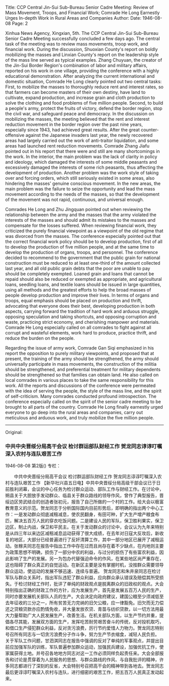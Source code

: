 Title: CCP Central Jin-Sui Sub-Bureau Senior Cadre Meeting: Review of Mass Movement, Troops, and Financial Work; Comrade He Long Earnestly Urges In-depth Work in Rural Areas and Companies
Author:
Date: 1946-08-08
Page: 2

Xinhua News Agency, Xingxian, 5th. The CCP Central Jin-Sui Sub-Bureau Senior Cadre Meeting successfully concluded a few days ago. The central task of the meeting was to review mass movements, troop work, and financial work. During the discussion, Shuoxian County's report on boldly mobilizing the masses and Linxian County's report on the leadership style of the mass line served as typical examples. Zhang Chuyuan, the creator of the Jin-Sui Border Region's combination of labor and military affairs, reported on his work in one village, providing the conference with a highly educational demonstration. After analyzing the current international and domestic situation, Comrade He Long clearly pointed out two central tasks: First, to mobilize the masses to thoroughly reduce rent and interest rates, so that farmers can become masters of their own destiny, have land to cultivate, expand production, and increase grain and cloth production to solve the clothing and food problems of five million people. Second, to build a people's army, protect the fruits of victory, defend the border region, stop the civil war, and safeguard peace and democracy. In the discussion on mobilizing the masses, the meeting believed that the rent and interest reduction movement in the border region over the past nine years, especially since 1943, had achieved great results. After the great counter-offensive against the Japanese invaders last year, the newly recovered areas had largely carried out the work of anti-traitor liquidation, and some areas had launched rent reduction movements. Comrade Zhang Jiafu pointed out in his report that there were and still are many shortcomings in the work. In the interior, the main problem was the lack of clarity in policy and ideology, which damaged the interests of some middle peasants and excessively damaged the interests of some rich peasants, thus affecting the development of production. Another problem was the work style of taking over and forcing orders, which still seriously existed in some areas, also hindering the masses' genuine conscious movement. In the new areas, the main problem was the failure to seize the opportunity and lead the mass movement according to the needs of the masses, so that the development of the movement was not rapid, continuous, and universal enough.

Comrades He Long and Zhu Jingquan pointed out when reviewing the relationship between the army and the masses that the army violated the interests of the masses and should admit its mistakes to the masses and compensate for the losses suffered. When reviewing financial work, they criticized the purely financial viewpoint as a viewpoint of the old regime that was divorced from the masses. The conference especially pointed out that the correct financial work policy should be to develop production, first of all to develop the production of five million people, and at the same time to develop the production of organs, troops, and personnel. The conference decided to recommend to the government that the public grain for national construction must be reduced to at least one-third of the amount collected last year, and all old public grain debts that the poor are unable to pay should be completely exempted. Loaned grain and loans that cannot be repaid should also be reduced or exempted as appropriate, and agricultural loans, seedling loans, and textile loans should be issued in large quantities, using all methods and the greatest efforts to help the broad masses of people develop production and improve their lives. In terms of organs and troops, equal emphasis should be placed on production and thrift, advocating that everyone does their best, developing production in both aspects, carrying forward the tradition of hard work and arduous struggle, opposing speculation and taking shortcuts, and opposing corruption and waste, practicing strict economy, and cherishing manpower and materials. Comrade He Long especially called on all comrades to fight against all corrupt and wasteful elements, work hard to produce, practice thrift, and reduce the burden on the people.

Regarding the issue of army work, Comrade Gan Siqi emphasized in his report the opposition to purely military viewpoints, and proposed that at present, the training of the army should be strengthened, the army should universally participate in mass movements, the construction of the militia should be strengthened, and preferential treatment for military dependents should be strengthened so that families can obtain land. He also called on local comrades in various places to take the same responsibility for this work. All the reports and discussions of the conference were permeated with the idea of serving the people, the style of the mass line, and the spirit of self-criticism. Many comrades conducted profound introspection. The conference especially called on the spirit of the senior cadre meeting to be brought to all parts of the country. Comrade He Long finally earnestly urged everyone to go deep into the rural areas and companies, carry out meticulous and arduous work, and truly mobilize the five million people.



<hr /> 

Original: 


### 中共中央晋绥分局高干会议  检讨群运部队财经工作  贺龙同志谆谆叮嘱深入农村与连队艰苦工作

1946-08-08
第2版()
专栏：

　　中共中央晋绥分局高干会议
    检讨群运部队财经工作
    贺龙同志谆谆叮嘱深入农村与连队艰苦工作
    【新华社兴县五日电】中共中央晋绥分局高级干部会议已于日前胜利闭幕，会议的中心任务为检讨群众运动、部队工作与财经工作。在讨论中，朔县关于大胆放手发动群众、临县关于群众路线的领导作风，曾作了典型报告，晋绥边区劳武结合的创造者张初元，报告了自己所做的一个村的工作。给大会以极富教育意义的示范。贺龙同志于分析国际国内目前形势后，即明确的指出两个中心工作：一是发动群众彻底减租减息，使农民翻身，有田可种，扩大生产增产粮食布匹，解决五百万人民的穿衣吃饭问题。二是建设人民的军队，保卫胜利果实，保卫边区，制止内战，保卫和平民主。在关于发动群众的讨论中，会议认为九年来特别是从四三年以来边区减租减息运动获得了很大成绩，在去年对日寇大反攻后，新收复的地区，大部分已经普遍进行了反奸清算工作，其中一部分地区已展开了减租运动。张稼夫同志在报告中指出工作中存在过而且尚存在着不少缺点，在内地则主要为政策思想不明确，损伤了一部分中农的利益，与过分的损伤了有些富农利益，因此影响了生产的发展。另一为包办代替强迫命令的作风，在某些地区尚严重存在，这也阻碍了群众真正的自觉运动。在新区主要是没有掌握时机，没按群众需要领导群众运动，使运动的发展不够迅速、连续与普遍。
    贺龙同志和朱井泉同志在检讨军队与群众关系时，指出军队违犯了群众利益，应向群众承认错误及赔偿其所受损失。于检讨财经工作时，批评了单纯的财政观点是脱离群众的旧政权的观点。大会特别指出正确的财政工作的方针，应为发展生产，首先是发展五百万人民的生产，同时亦要发展机关部队人员的生产。大会决定向政府建议，建国公粮至少须减低至去年征收的三分之一，所有贫苦无力完纳的旧欠公粮，应一律豁免。旧欠而无力偿还之贷粮贷款亦应酌情免收，并大量发放农贷、青苗与纺织贷款，以一切方法用最大力量帮助广大人民发展生产，改善生活。在机关部队方面，以生产节约并重，提倡各尽其能，发展双方面的生产，发挥吃苦耐劳艰苦奋斗的传统，反对投机取巧，和借口生产侵犯群众利益，反对贪污浪费，厉行节约爱惜人力物力。贺龙同志特别号召所有同志与一切贪污浪费分子作斗争，努力生产节衣缩食，减轻人民负担。
    关于军队工作问题，甘泗淇同志在报告中强调的反对了单纯的军事观点，并提出目前应加强军队的训练，军队普遍参加群众运动，加强民兵建设，加强优抗工作，使家属获得土地。并号召各地地方同志对这一工作必须同样负起责任来。大会全部报告和讨论是贯穿着为人民服务的思想、与群众路线的作风、与自我批评的精神，许多同志都进行了深刻的反省，大会特别号召把高干会的精神带到各地去。贺龙同志最后更谆谆叮嘱深入农村与连队，进行细密的艰苦工作，把五百万人民真正发动起来。
